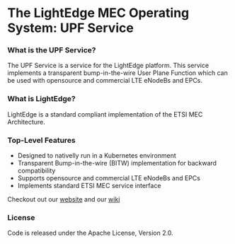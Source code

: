 The LightEdge MEC Operating System: UPF Service
===============================================

### What is the UPF Service?

The UPF Service is a service for the LightEdge platform. This service implements a transparent bump-in-the-wire User Plane Function which can be used with opensource and commercial LTE eNodeBs and EPCs.

### What is LightEdge?
LightEdge is a standard compliant implementation of the ETSI MEC Architecture.

### Top-Level Features
* Designed to nativelly run in a Kubernetes environment
* Transparent Bump-in-the-wire (BITW) implementation for backward compatibility
* Supports opensource and commercial LTE eNodeBs and EPCs
* Implements standard ETSI MEC service interface

Checkout out our [website](http://lightedge.io/) and our [wiki](https://github.com/lightedge/lightedge.github.io/wiki)

### License
Code is released under the Apache License, Version 2.0.
